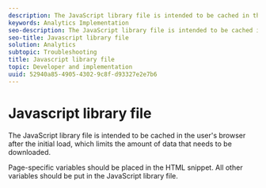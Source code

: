 ```yaml
---
description: The JavaScript library file is intended to be cached in the user's browser after the initial load, which limits the amount of data that needs to be downloaded.
keywords: Analytics Implementation
seo-description: The JavaScript library file is intended to be cached in the user's browser after the initial load, which limits the amount of data that needs to be downloaded.
seo-title: Javascript library file
solution: Analytics
subtopic: Troubleshooting
title: Javascript library file
topic: Developer and implementation
uuid: 52940a85-4905-4302-9c8f-d93327e2e7b6
---
```


# Javascript library file

The JavaScript library file is intended to be cached in the user's browser after the initial load, which limits the amount of data that needs to be downloaded.

 Page-specific variables should be placed in the HTML snippet. All other variables should be put in the JavaScript library file.
